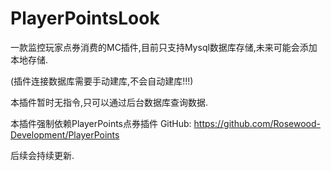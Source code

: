 # PlayerPointsLook

一款监控玩家点券消费的MC插件,目前只支持Mysql数据库存储,未来可能会添加本地存储.

(插件连接数据库需要手动建库,不会自动建库!!!)

本插件暂时无指令,只可以通过后台数据库查询数据.

本插件强制依赖PlayerPoints点券插件 GitHub: https://github.com/Rosewood-Development/PlayerPoints

后续会持续更新.
